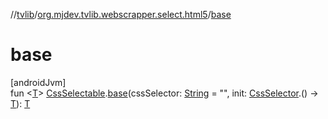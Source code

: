//[tvlib](../../index.md)/[org.mjdev.tvlib.webscrapper.select.html5](index.md)/[base](base.md)

# base

[androidJvm]\
fun &lt;[T](base.md)&gt; [CssSelectable](../org.mjdev.tvlib.webscrapper.select/-css-selectable/index.md).[base](base.md)(cssSelector: [String](https://kotlinlang.org/api/latest/jvm/stdlib/kotlin/-string/index.html) = &quot;&quot;, init: [CssSelector](../org.mjdev.tvlib.webscrapper.select/-css-selector/index.md).() -&gt; [T](base.md)): [T](base.md)
